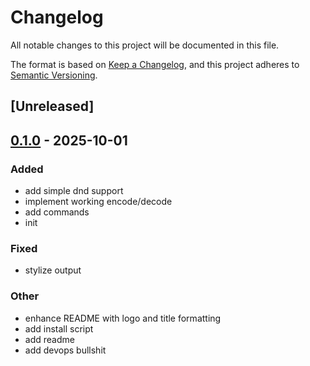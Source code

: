 # Changelog

All notable changes to this project will be documented in this file.

The format is based on [Keep a Changelog](https://keepachangelog.com/en/1.0.0/),
and this project adheres to [Semantic Versioning](https://semver.org/spec/v2.0.0.html).

## [Unreleased]

## [0.1.0](https://github.com/LeagueToolkit/ltk-tex-utils/releases/tag/v0.1.0) - 2025-10-01

### Added

- add simple dnd support
- implement working encode/decode
- add commands
- init

### Fixed

- stylize output

### Other

- enhance README with logo and title formatting
- add install script
- add readme
- add devops bullshit
